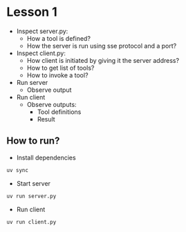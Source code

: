 # Lesson 1
- Inspect server.py:
    - How a tool is defined?
    - How the server is run using sse protocol and a port?
- Inspect client.py:
    - How client is initiated by giving it the server address?
    - How to get list of tools?
    - How to invoke a tool?
- Run server
    - Observe output
- Run client
    - Observe outputs:
        - Tool definitions
        - Result

## How to run?
- Install dependencies
```bash
uv sync
```

- Start server
```bash
uv run server.py
```

- Run client
```bash
uv run client.py
```

